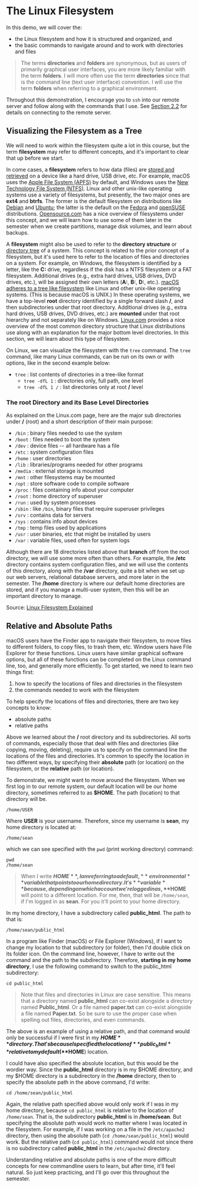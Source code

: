 # The Linux Filesystem

In this demo, we will cover the:

- the Linux filesystem and how it is structured and organized, and
- the basic commands to navigate around and to work with directories and files

> The terms **directories** and **folders** are synonymous, but 
> as users of primarily graphical user interfaces,
> you are more likely familiar with the term **folders**.
> I will more often use the term **directories** 
> since that is the command line (text user interface) convention.
> I will use the term **folders** when referring to a graphical environment.

Throughout this demonstration,
I encourage you to ``ssh`` into our remote server
and follow along with the commands that I use.
See [Section 2.2](02-quick-ssh-connect.html)
for details on connecting to the remote server.

## Visualizing the Filesystem as a Tree

We will need to work within the filesystem
quite a lot in this course,
but the term **filesystem** may refer to different concepts,
and it's important to clear that up before we start.

In come cases, a **filesystem** refers to how data (files)
are [stored and retrieved][filesystem]
on a device like a hard drive, USB drive, etc.
For example, macOS uses the [Apple File System (APFS)][apfs] by default,
and Windows uses the [New Technology File System (NTFS)][ntfs].
Linux and other unix-like operating systems use a variety of filesystems, but
presently, the two major ones are **ext4** and **btrfs**.
The former is the default filesystem on distributions
like [Debian][debian] and [Ubuntu][ubuntu];
the latter is the default on the 
[Fedora][fedora] and [openSUSE][opensuse] distributions. 
[Opensource.com][ext4] has a nice overview of filesystems under this concept,
and we will learn how to use some of them later in the semester
when we create partitions, manage disk volumes, and learn about backups.

A **filesystem** might also be used to refer
to the **directory structure** or [directory tree][directorytree] of a system.
This concept is related to the prior concept of a filesystem, but
it's used here to refer to the location of files and directories on a system.
For example, on Windows, the filesystem is identified by a letter, like the **C:** drive,
regardless if the disk has a NTFS filesystem or a FAT filesystem.
Additional drives (e.g., extra hard drives, USB drives, DVD drives, etc.),
will be assigned their own letters (**A:**, **B:**, **D:**, etc.).
[macOS adheres to a tree like filesystem][macosdirtree]
like Linux and other unix-like operating systems.
(This is because macOS is UNIX.)
In these operating systems, we have a top-level **root** directory
identified by a single forward slash  **/**,
and then subdirectories under that root directory.
Additional drives (e.g., extra hard drives, USB drives, DVD drives, etc.) are **mounted**
under that root hierarchy and not separately like on Windows.
[Linux.com][directories] provides a nice overview of the most common directory structure
that Linux distributions use along with an explanation for the major bottom level directories.
In this section, we will learn about this type of filesystem.

On Linux, we can visualize the filesystem with the ``tree`` command.
The ``tree`` command, like many Linux commands,
can be run on its own or with options,
like in the second example below:

- ``tree`` : list contents of directories in a tree-like format
    - ``tree -dfL 1`` : directories only, full path, one level
    - ``tree -dfL 1 /`` : list directories only at root **/** level

### The root Directory and its Base Level Directories

As explained on the Linux.com page,
here are the major sub directories under **/** (root)
and a short description of their main purpose:

- ``/bin`` : binary files needed to use the system
- ``/boot``  : files needed to boot the system
- ``/dev`` : device files -- all hardware has a file
- ``/etc`` : system configuration files
- ``/home`` : user directories
- ``/lib`` : libraries/programs needed for other programs
- ``/media`` : external storage is mounted
- ``/mnt`` : other filesystems may be mounted
- ``/opt`` : store software code to compile software
- ``/proc`` : files containing info about your computer
- ``/root`` : home directory of superuser
- ``/run`` : used by system processes
- ``/sbin`` : like ``/bin``, binary files that require superuser privileges
- ``/srv`` : contains data for servers
- ``/sys`` : contains info about devices
- ``/tmp`` : temp files used by applications
- ``/usr`` : user binaries, etc that might be installed by users
- ``/var`` : variable files, used often for system logs

Although there are 18 directories listed above
that **branch** off from the root directory,
we will use some more often than others.
For example, the **/etc** directory contains system configuration files,
and we will use the contents of this directory,
along with the **/var** directory,
quite a bit when we set up our web servers, relational database servers,
and more later in the semester.
The **/home** directory is where our default home directories are stored,
and if you manage a multi-user system,
then this will be an important directory to manage. 

Source: [Linux Filesystem Explained][directories]

## Relative and Absolute Paths

macOS users have the Finder app to navigate their filesystem,
to move files to different folders, to copy files, to trash them, etc.
Window users have File Explorer for these functions.
Linux users have similar graphical software options,
but all of these functions can be completed on the Linux command line, too,
and generally more efficiently.
To get started, we need to learn two things first:

1. how to specify the locations of files and directories in the filesystem 
2. the commands needed to work with the filesystem

To help specify the locations of files and directories,
there are two key concepts to know:

- absolute paths
- relative paths

Above we learned about the **/** root directory and its subdirectories.
All sorts of commands,
especially those that deal with files and directories 
(like copying, moving, deleting),
require us to specify on the command line
the locations of the files and directories.
It's common to specify the location in two different ways,
by specifying their **absolute** path (or location) on the filesystem,
or the **relative** path (or location).

To demonstrate, we might want to move around the filesystem.
When we first log in to our remote system,
our default location will be our home directory,
sometimes referred to as **$HOME**.
The path (location) to that directory will be.

```
/home/USER
```

Where **USER** is your username.
Therefore, since my username is **sean**,
my home directory is located at:

```
/home/sean
```

which we can see specified with the ``pwd`` (print working directory) command:

```
pwd
/home/sean
```

> When I write **$HOME**,
> I am referring to a default, **environmental** variable
> that points to our home directory.
> It's **variable** because,
> depending on which account we're logged in as,
> **$HOME** will point to a different location.
> For me, then, that will be ``/home/sean``,
> if I'm logged in as **sean**.
> For you it'll point to your home directory.

In my home directory,
I have a subdirectory called **public_html**.
The path to that is:

```
/home/sean/public_html
```

In a program like Finder (macOS) or File Explorer (Windows),
if I want to change my location to that subdirectory (or folder),
then I'd double click on its folder icon.
On the command line, however, I have to write out the command
and the path to the subdirectory.
Therefore, **starting in my home directory**,
I use the following command to switch to the public_html subdirectory:

```
cd public_html
```

> Note that files and directories in Linux are case sensitive.
> This means that a directory named **public_html** can co-exist
> alongside a directory named **Public_html**.
> Or a file named **paper.txt** can co-exist alongside a file
> named **Paper.txt**.
> So be sure to use the proper case when spelling out files, directories,
> and even commands.

The above is an example of using a relative path, and
that command would only be successful if I were
first in my **$HOME** directory.
That's because I specified the location of **public_html**
relative to my default (**$HOME**) location.

I could have also specified the absolute location,
but this would be the wordier way.
Since the **public_html** directory is in my $HOME directory,
and my $HOME directory is a subdirectory in the **/home** directory,
then to specify the absolute path in the above command,
I'd write:

```
cd /home/sean/public_html
```

Again, the relative path specified above would only work if
I was in my home directory, because 
``cd public_html`` is relative to the location of ``/home/sean``.
That is, the subdirectory **public_html** is in **/home/sean**.
But specifying the absolute path would work no matter where
I was located in the filesystem.
For example, if I was working on a file in the ``/etc/apache2`` directory,
then using the absolute path (``cd /home/sean/public_html``) would work.
But the relative path (``cd public_html``) command would not since
there is no subdirectory called **public_html**
in the ``/etc/apache2`` directory.

Understanding relative and absolute paths is
one of the more difficult concepts for new commandline users to learn,
but after time, it'll feel natural.
So just keep practicing, and
I'll go over this throughout the semester.

[filesystem]:https://en.wikipedia.org/wiki/File_system
[apfs]:https://support.apple.com/guide/disk-utility/file-system-formats-available-in-disk-utility-dsku19ed921c/mac
[ntfs]:https://docs.microsoft.com/en-us/troubleshoot/windows-client/backup-and-storage/fat-hpfs-and-ntfs-file-systems
[debian]:https://www.debian.org/
[ubuntu]:https://ubuntu.com
[fedora]:https://getfedora.org/
[opensuse]:https://www.opensuse.org/
[ext4]:https://opensource.com/article/18/4/ext4-filesystem
[directories]:https://www.linux.com/tutorials/linux-filesystem-explained/
[coreutils]:https://www.gnu.org/software/coreutils/manual/coreutils.html
[directorylisting]:https://www.gnu.org/software/coreutils/manual/coreutils.html#Directory-listing
[basicops]:https://www.gnu.org/software/coreutils/manual/coreutils.html#Basic-operations
[filetypes]:https://www.gnu.org/software/coreutils/manual/coreutils.html#Special-file-types
[printing]:https://www.gnu.org/software/coreutils/manual/coreutils.html#Printing-text
[directorytree]:https://refspecs.linuxfoundation.org/FHS_3.0/fhs/ch01.html
[macosdirtree]:https://developer.apple.com/library/archive/documentation/FileManagement/Conceptual/FileSystemProgrammingGuide/FileSystemOverview/FileSystemOverview.html
